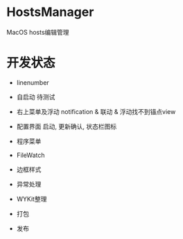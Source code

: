 # HostsManager
MacOS hosts编辑管理

# 开发状态

* linenumber
* 自启动  待测试
* 右上菜单及浮动  notification & 联动 & 浮动找不到锚点view
* 配置界面 启动, 更新确认, 状态栏图标
* 程序菜单

* FileWatch
* 边框样式
* 异常处理
* WYKit整理

* 打包
* 发布
